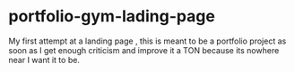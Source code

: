 # portfolio-gym-lading-page
My first attempt at a landing page , this is meant to be a portfolio project as soon as I get enough criticism and improve it a TON because its nowhere near I want it to be.
